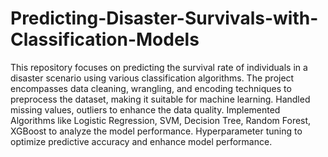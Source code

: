 # Predicting-Disaster-Survivals-with-Classification-Models
This repository focuses on predicting the survival rate of individuals in a disaster scenario using various classification algorithms. The project encompasses data cleaning, wrangling, and encoding techniques to preprocess the dataset, making it suitable for machine learning.
Handled missing values, outliers to enhance the data quality.
Implemented Algorithms like Logistic Regression, SVM, Decision Tree, Random Forest, XGBoost to analyze the model performance.
Hyperparameter tuning to optimize predictive accuracy and enhance model performance.
